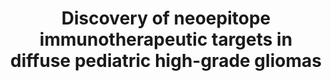 ---
affilliation: CHILDREN'S HOSP OF PHILADELPHIA
description: 'Pediatric cancer is the leading cause of disease-related death in children,
  yet very few drugs are specifically labeled for pediatric malignancies, underscoring
  a need to identify novel molecular therapeutic targets to improve outcomes for children
  with cancer, which is our long-term goal. Specifically, diffuse pediatric high-
  grade gliomas (pHGGs) are resistant to multi-modal treatment and have had no new
  FDA-approved drugs in the past 20 years, thus patients with these tumors are in
  urgent need of novel, effective therapeutic strategies. Aberrant splicing contributes
  to neoepitope formation and represents a class of untapped targetable genetic alterations
  that are largely unexplored in pHGG. Our central hypothesis of this research plan
  is that aberrant splicing events can result in tumor-specific neoepitopes in pHGGs
  and these data can be rapidly harnessed and prioritized for therapeutic targeting.
  The proposed work will test this hypothesis with two integrated specific aims: 1)
  identify putative immunotherapeutic subtype-specific splice targets in pHGGs and
  2) characterize aberrant splice variation in pHGG preclinical models and validate
  immunotherapeutic splice targets for preclinical testing. These studies will integrate
  transcriptional splice events with tumor tissue expression (PBTA and Kids First
  X01), normal tissue expression (GTEx and available pediatric matched tissue normals),
  peptide sequences (UniProt), and known extracellular domain annotations (UniProt)
  to identify and prioritize neoepitopes generated in pHGGs. This work will elucidate
  novel splice-driven immunotherapeutic targets through rigorous integrative computational
  analysis of splice variation in pHGG tumors, coupled with orthogonal molecular assays,
  to validate presence and expression of these targets. The successful completion
  of this project will generate significant new knowledge of aberrant splicing programs
  in pHGG and will identify potential immunotherapeutic targets. This work is critical
  to understanding the genetic contributions of aberrant splicing to pediatric cancer,
  will enable the research and clinical communities to rationally inform novel immunotherapeutic
  strategies for pHGG, and will serve as a roadmap for investigation of neoepitopes
  in other pediatric brain tumors. This work is highly relevant to the critical mission
  of the National Cancer Institute to advance scientific knowledge and identify novel
  strategies to improve overall survival of cancer patients.'
end_date: '2025-09-19T12:00:00-04:00'
grant_num: R03OD036498
pi: ROKITA, JO LYNNE
title: Discovery of neoepitope immunotherapeutic targets in diffuse pediatric high-grade
  gliomas
---